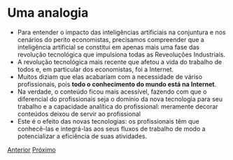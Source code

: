 # Uma analogia

- Para entender o impacto das inteligências artificiais na conjuntura e nos cenários do perito economistas, precisamos compreender que a inteligência artificial se constitui em apenas mais uma fase das revolução tecnológica que impulsiona todas as Reveoluções Industriais.
- A revolução tecnológica mais recente que afetou a vida do trabalho de todos e, em particular dos economistas, foi a Internet.
- Muitos diziam que elas acabariam com a necessidade de váriso profissionais, pois **todo o conhecimento do mundo está na Internet**.
- Na verdade, o conteúdo ficou mais acessível, fazendo com que o diferencial do profissionais seja o domínio da nova tecnologia para seu trabalho e a capacidade analítica do profissional: meramente decorar conteúdos deixou de servir ao profissional
- Este é o efeito das novas tecnologias: os profissionais têm que conhecê-las e integrá-las aos seus fluxos de trabalho de modo a potencializar a eficiência de suas atividades.


[Anterior](problema.md)    [Próximo](resultados.md)




